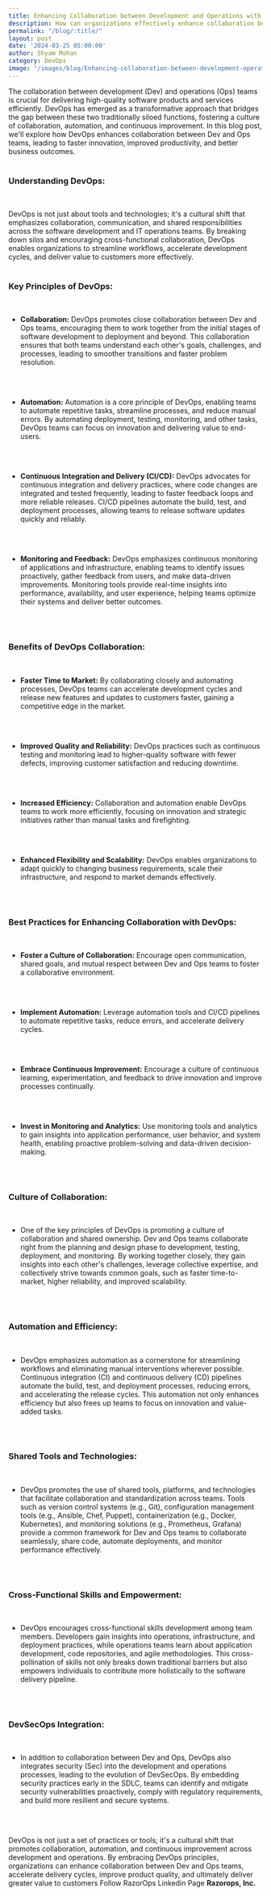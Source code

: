 ```yaml
---
title: Enhancing Collaboration between Development and Operations with DevOps
description: How can organizations effectively enhance collaboration between development and operations teams through the implementation of DevOps practices?
permalink: "/blog/:title/"
layout: post
date: '2024-03-25 05:00:00'
author: Shyam Mohan
category: DevOps
image: "/images/blog/Enhancing-collaboration-between-development-operations-with-devOps.png"
---
```


The collaboration between development (Dev) and operations (Ops) teams is crucial for delivering high-quality software products and services efficiently. DevOps has emerged as a transformative approach that bridges the gap between these two traditionally siloed functions, fostering a culture of collaboration, automation, and continuous improvement. In this blog post, we'll explore how DevOps enhances collaboration between Dev and Ops teams, leading to faster innovation, improved productivity, and better business outcomes.
<br>
<br>

### **Understanding DevOps:**
<br>

DevOps is not just about tools and technologies; it's a cultural shift that emphasizes collaboration, communication, and shared responsibilities across the software development and IT operations teams. By breaking down silos and encouraging cross-functional collaboration, DevOps enables organizations to streamline workflows, accelerate development cycles, and deliver value to customers more effectively.
<br>
<br>

### **Key Principles of DevOps:**
<br>

* **Collaboration:** DevOps promotes close collaboration between Dev and Ops teams, encouraging them to work together from the initial stages of software development to deployment and beyond. This collaboration ensures that both teams understand each other's goals, challenges, and processes, leading to smoother transitions and faster problem resolution.
<br>
<br>

* **Automation:** Automation is a core principle of DevOps, enabling teams to automate repetitive tasks, streamline processes, and reduce manual errors. By automating deployment, testing, monitoring, and other tasks, DevOps teams can focus on innovation and delivering value to end-users.
<br>
<br>

* **Continuous Integration and Delivery (CI/CD):** DevOps advocates for continuous integration and delivery practices, where code changes are integrated and tested frequently, leading to faster feedback loops and more reliable releases. CI/CD pipelines automate the build, test, and deployment processes, allowing teams to release software updates quickly and reliably.
<br>
<br>

* **Monitoring and Feedback:** DevOps emphasizes continuous monitoring of applications and infrastructure, enabling teams to identify issues proactively, gather feedback from users, and make data-driven improvements. Monitoring tools provide real-time insights into performance, availability, and user experience, helping teams optimize their systems and deliver better outcomes.
<br>
<br>

### **Benefits of DevOps Collaboration:**
<br>

* **Faster Time to Market:** By collaborating closely and automating processes, DevOps teams can accelerate development cycles and release new features and updates to customers faster, gaining a competitive edge in the market.
<br>
<br>

* **Improved Quality and Reliability:** DevOps practices such as continuous testing and monitoring lead to higher-quality software with fewer defects, improving customer satisfaction and reducing downtime.
<br>
<br>

* **Increased Efficiency:** Collaboration and automation enable DevOps teams to work more efficiently, focusing on innovation and strategic initiatives rather than manual tasks and firefighting.
<br>
<br>

* **Enhanced Flexibility and Scalability:** DevOps enables organizations to adapt quickly to changing business requirements, scale their infrastructure, and respond to market demands effectively.
<br>
<br>

### **Best Practices for Enhancing Collaboration with DevOps:**
<br>

* **Foster a Culture of Collaboration:** Encourage open communication, shared goals, and mutual respect between Dev and Ops teams to foster a collaborative environment.
<br>
<br>

* **Implement Automation:** Leverage automation tools and CI/CD pipelines to automate repetitive tasks, reduce errors, and accelerate delivery cycles.
<br>
<br>


* **Embrace Continuous Improvement:** Encourage a culture of continuous learning, experimentation, and feedback to drive innovation and improve processes continually.
<br>
<br>

* **Invest in Monitoring and Analytics:** Use monitoring tools and analytics to gain insights into application performance, user behavior, and system health, enabling proactive problem-solving and data-driven decision-making.
<br>
<br>

### **Culture of Collaboration:**
<br>

* One of the key principles of DevOps is promoting a culture of collaboration and shared ownership. Dev and Ops teams collaborate right from the planning and design phase to development, testing, deployment, and monitoring. By working together closely, they gain insights into each other's challenges, leverage collective expertise, and collectively strive towards common goals, such as faster time-to-market, higher reliability, and improved scalability.
<br>
<br>

### **Automation and Efficiency:**
<br>


* DevOps emphasizes automation as a cornerstone for streamlining workflows and eliminating manual interventions wherever possible. Continuous integration (CI) and continuous delivery (CD) pipelines automate the build, test, and deployment processes, reducing errors, and accelerating the release cycles. This automation not only enhances efficiency but also frees up teams to focus on innovation and value-added tasks.
<br>
<br>

### **Shared Tools and Technologies:**
<br>

* DevOps promotes the use of shared tools, platforms, and technologies that facilitate collaboration and standardization across teams. Tools such as version control systems (e.g., Git), configuration management tools (e.g., Ansible, Chef, Puppet), containerization (e.g., Docker, Kubernetes), and monitoring solutions (e.g., Prometheus, Grafana) provide a common framework for Dev and Ops teams to collaborate seamlessly, share code, automate deployments, and monitor performance effectively.
<br>
<br>

### **Cross-Functional Skills and Empowerment:**
<br>

* DevOps encourages cross-functional skills development among team members. Developers gain insights into operations, infrastructure, and deployment practices, while operations teams learn about application development, code repositories, and agile methodologies. This cross-pollination of skills not only breaks down traditional barriers but also empowers individuals to contribute more holistically to the software delivery pipeline.
<br>
<br>

### **DevSecOps Integration:**
<br>

* In addition to collaboration between Dev and Ops, DevOps also integrates security (Sec) into the development and operations processes, leading to the evolution of DevSecOps. By embedding security practices early in the SDLC, teams can identify and mitigate security vulnerabilities proactively, comply with regulatory requirements, and build more resilient and secure systems.
<br>
<br>

DevOps is not just a set of practices or tools; it's a cultural shift that promotes collaboration, automation, and continuous improvement across development and operations. By embracing DevOps principles, organizations can enhance collaboration between Dev and Ops teams, accelerate delivery cycles, improve product quality, and ultimately deliver greater value to customers  Follow RazorOps Linkedin Page <a href="https://www.linkedin.com/company/razorops/" target=_blank style="text-decoration: none"> <b>Razorops, Inc.</b></a>